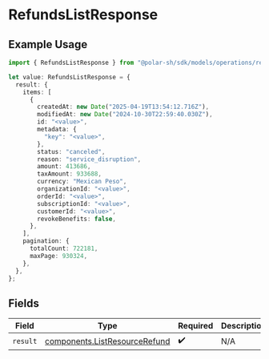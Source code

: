 # RefundsListResponse

## Example Usage

```typescript
import { RefundsListResponse } from "@polar-sh/sdk/models/operations/refundslist.js";

let value: RefundsListResponse = {
  result: {
    items: [
      {
        createdAt: new Date("2025-04-19T13:54:12.716Z"),
        modifiedAt: new Date("2024-10-30T22:59:40.030Z"),
        id: "<value>",
        metadata: {
          "key": "<value>",
        },
        status: "canceled",
        reason: "service_disruption",
        amount: 413686,
        taxAmount: 933688,
        currency: "Mexican Peso",
        organizationId: "<value>",
        orderId: "<value>",
        subscriptionId: "<value>",
        customerId: "<value>",
        revokeBenefits: false,
      },
    ],
    pagination: {
      totalCount: 722181,
      maxPage: 930324,
    },
  },
};
```

## Fields

| Field                                                                          | Type                                                                           | Required                                                                       | Description                                                                    |
| ------------------------------------------------------------------------------ | ------------------------------------------------------------------------------ | ------------------------------------------------------------------------------ | ------------------------------------------------------------------------------ |
| `result`                                                                       | [components.ListResourceRefund](../../models/components/listresourcerefund.md) | :heavy_check_mark:                                                             | N/A                                                                            |
